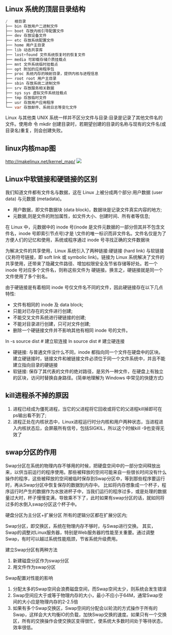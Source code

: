 ## Linux 系统的顶层目录结构
```java
/   根目录
├── bin 存放用户二进制文件
├── boot 存放内核引导配置文件
├── dev 存放设备文件
├── etc 存放系统配置文件
├── home 用户主目录
├── lib 动态共享库
├── lost+found 文件系统恢复时的恢复文件
├── media 可卸载存储介质挂载点
├── mnt 文件系统临时挂载点
├── opt 附加的应用程序包
├── proc 系统内存的映射目录，提供内核与进程信息
├── root root 用户主目录
├── sbin 存放系统二进制文件
├── srv 存放服务相关数据
├── sys sys 虚拟文件系统挂载点
├── tmp 存放临时文件
├── usr 存放用户应用程序
└── var 存放邮件、系统日志等变化文件
```
Linux 与其他类 UNIX 系统一样并不区分文件与目录:目录是记录了其他文件名的文件。使用命 令 mkdir 创建目录时，若期望创建的目录的名称与现有的文件名(或目录名)重复，则会创建失败。


## linux内核map图

http://makelinux.net/kernel_map/
![](https://github.com/zaiyunduan123/Java-Interview/blob/master/image/os-2.png)

## Linux中软链接和硬链接的区别
我们知道文件都有文件名与数据，这在 Linux 上被分成两个部分:用户数据 (user data) 与元数据 (metadata)。
- 用户数据，即文件数据块 (data block)，数据块是记录文件真实内容的地方; 
- 元数据,则是文件的附加属性，如文件大小、创建时间、所有者等信息;

在 Linux 中，元数据中的 inode 号(inode 是文件元数据的一部分但其并不包含文件名，inode 号即索引节点号)才是 \文件的唯一标识而非文件名。文件名仅是为了方便人们的记忆和使用，系统或程序通过 inode 号寻找正确的文件数据块

为解决文件的共享使用，Linux 系统引入了两种链接:硬链接 (hard link) 与软链接(又称符号链接，即 soft link 或 symbolic link)。链接为 Linux 系统解决了文件的共享使用，还带来了隐藏文件路径、增加权限安全及节省存储等好处。若一个 inode 号对应多个文件名，则称这些文件为 硬链接。换言之，硬链接就是同一个文件使用了多个别名。


由于硬链接是有着相同 inode 号仅文件名不同的文件，因此硬链接存在以下几点特性:
- 文件有相同的 inode 及 data block;
- 只能对已存在的文件进行创建;
- 不能交叉文件系统进行硬链接的创建;
- 不能对目录进行创建，只可对文件创建;
- 删除一个硬链接文件并不影响其他有相同 inode 号的文件。

ln -s source     dist    #  建立软连接
ln    source     dist    #  建立硬连接

- 硬链接: 与普通文件没什么不同，inode 都指向同一个文件在硬盘中的区块。建立硬链接时，链接文件和被链接文件必须位于同一个文件系统中，并且不能建立指向目录的硬链接
- 软链接: 保存了其代表的文件的绝对路径，是另外一种文件，在硬盘上有独立的区块，访问时替换自身路径。(简单地理解为 Windows 中常见的快捷方式)



## kill进程杀不掉的原因 
1. 进程已经成为僵死进程，当它的父进程将它回收或将它的父进程kill掉即可在ps输出看不到了; 
2. 进程正处在内核状态中，Linux进程运行时分内核和用户两种状态，当进程进入内核状态后，会屏蔽所有信号，包括SIGKIL，所以这个时候kill -9也变得无效了


## swap分区的作用
Swap分区在系统的物理内存不够用的时候，把硬盘空间中的一部分空间释放出来，以供当前运行的程序使用。那些被释放的空间可能来自一些很长时间没有什么操作的程序，这些被释放的空间被临时保存到Swap分区中，等到那些程序要运行时，再从Swap分区中恢复保存的数据到内存中。
比如将内存想象成一个杯子，程序运行时产生的数据作为水放进杯子中，当我们运行的程序过多，或是处理的数据量过大时，杯子慢慢变满，导致乘不下了，此时如果有swap分区的话，就如同将过多的水倒入swap分区这个杯子中。

硬盘分区为主分区+扩展分区 所有的逻辑分区都在扩展分区内;

Swap分区，即交换区，系统在物理内存不够时，与Swap进行交换。 其实，Swap的调整对Linux服务器，特别是Web服务器的性能至关重要。通过调整Swap，有时可以越过系统性能瓶颈，节省系统升级费用。

建立Swap分区有两种方法
1. 新建磁盘分区作为swap分区
2. 用文件作为swap分区

Swap配置对性能的影响
1. 分配太多的Swap空间会浪费磁盘空间，而Swap空间太少，则系统会发生错误
2. Swap空间应大于或等于物理内存的大小，最小不应小于64M，通常Swap空间的大小应是物理内存的2-2.5倍
3. 如果有多个Swap交换区，Swap空间的分配会以轮流的方式操作于所有的Swap，这样会大大均衡IO的负载，加快Swap交换的速度。如果只有一个交换区，所有的交换操作会使交换区变得很忙，使系统大多数时间处于等待状态，效率很低。